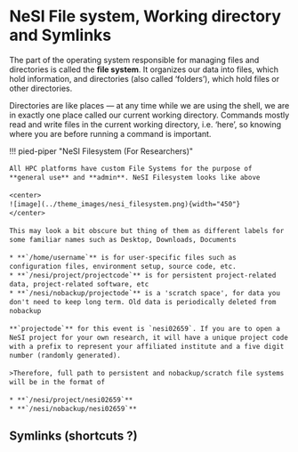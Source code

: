 # NeSI File system, Working directory and Symlinks

The part of the operating system responsible for managing files and directories is called the **file system**. It organizes our data into files, which hold information, and directories (also called ‘folders’), which hold files or other directories.

Directories are like places — at any time while we are using the shell, we are in exactly one place called our current working directory. Commands mostly read and write files in the current working directory, i.e. ‘here’, so knowing where you are before running a command is important.

!!! pied-piper "NeSI Filesystem (For Researchers)"

    All HPC platforms have custom File Systems for the purpose of **general use** and **admin**. NeSI Filesystem looks like above 
    
    <center>
    ![image](../theme_images/nesi_filesystem.png){width="450"}
    </center>

    This may look a bit obscure but thing of them as different labels for some familiar names such as Desktop, Downloads, Documents

    * **`/home/username`** is for user-specific files such as configuration files, environment setup, source code, etc.
    * **`/nesi/project/projectcode`** is for persistent project-related data, project-related software, etc
    * **`/nesi/nobackup/projectode`** is a 'scratch space', for data you don't need to keep long term. Old data is periodically deleted from nobackup

    **`projectode`** for this event is `nesi02659`. If you are to open a NeSI project for your own research, it will have a unique project code with a prefix to represent your affiliated institute and a five digit number (randomly generated). 

    >Therefore, full path to persistent and nobackup/scratch file systems will be in the format of 

    * **`/nesi/project/nesi02659`**
    * **`/nesi/nobackup/nesi02659`**

## Symlinks (shortcuts ?) 

